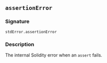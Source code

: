 ## `assertionError`

### Signature

```solidity
stdError.assertionError
```

### Description

The internal Solidity error when an `assert` fails.